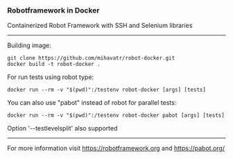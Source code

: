 ### Robotframework in Docker
Containerized Robot Framework with SSH and Selenium libraries

---
Building image:
```
git clone https://github.com/mihavatr/robot-docker.git
docker build -t robot-docker .
```

For run tests using robot type: 
```
docker run --rm -v "$(pwd)":/testenv robot-docker [args] [tests]
```

You can also use "pabot" instead of robot for parallel tests:
```
docker run --rm -v "$(pwd)":/testenv robot-docker pabot [args] [tests]
```
Option '--testlevelsplit' also supported

---
For more information visit https://robotframework.org and https://pabot.org/
